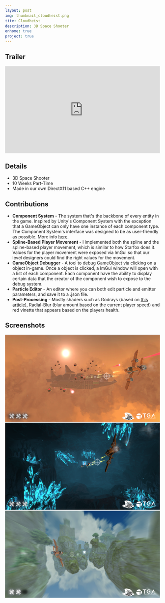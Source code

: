 ```yaml
---
layout: post
img: thumbnail_cloudheist.png
tite: Cloudheist
description: 3D Space Shooter
onhome: true
project: true
---
```

## Trailer
<style>.embed-container { position: relative; padding-bottom: 56.25%; height: 0; overflow: hidden; max-width: 100%; } .embed-container iframe, .embed-container object, .embed-container embed { position: absolute; top: 0; left: 0; width: 100%; height: 100%; }</style><div class='embed-container'><iframe src='https://www.youtube.com/embed/O7j-lOPWf1A?list=PLtiFs_CcTAQ6oM7Gz_35faHwmmsGMf1tR' frameborder='0' allowfullscreen></iframe></div>

## Details
- 3D Space Shooter
- 10 Weeks Part-Time
- Made in our own DirectX11 based C++ engine

## Contributions
- **Component System** - The system that's the backbone of every entity in the game. Inspired by Unity's Component System with the exception that a GameObject can only have one instance of each component type. The Component System's interface was designed to be as user-friendly as possible. More info [here](https://www.andreaswinthersorman.com/Component-System/).
- **Spline-Based Player Movement** - I implemented both the spline and the spline-based player movement, which is similar to how Starfox does it. Values for the player movement were exposed via ImGui so that our level designers could find the right values for the movement. 
- **GameObject Debugger** - A tool to debug GameObject via clicking on a object in-game. Once a object is clicked, a ImGui window will open with a list of each component. Each component have the ability to display certain data that the creator of the component wish to expose to the debug system.
- **Particle Editor** - An editor where you can both edit particle and emitter parameters, and save it to a .json file. 
- **Post-Processing** - Mostly shaders such as Godrays (based on [this article](https://developer.nvidia.com/gpugems/gpugems3/part-ii-light-and-shadows/chapter-13-volumetric-light-scattering-post-process)), Radial-Blur (blur amount based on the current player speed) and red vinette that appears based on the players health.


## Screenshots
![](../assets/img/cloudheist_01.png)
![](../assets/img/cloudheist_02.png)
![](../assets/img/cloudheist_03.png)
